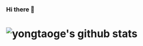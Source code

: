 ### Hi there 👋

<!--
**YongtaoGe/YongtaoGe** is a ✨ _special_ ✨ repository because its `README.md` (this file) appears on your GitHub profile.

Here are some ideas to get you started:

- 🔭 I’m currently working on ...
- 🌱 I’m currently learning ...
- 👯 I’m looking to collaborate on ...
- 🤔 I’m looking for help with ...
- 💬 Ask me about ...
- 📫 How to reach me: ...
- 😄 Pronouns: ...
- ⚡ Fun fact: ...
-->

# ![yongtaoge's github stats](https://github-readme-stats.vercel.app/api?username=yongtaoge&hide=stars&count_private=true&show_icons=true&theme=default)
